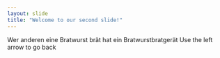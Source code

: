 ```yaml
---
layout: slide
title: "Welcome to our second slide!"
---
```

Wer anderen eine Bratwurst brät hat ein Bratwurstbratgerät
Use the left arrow to go back
